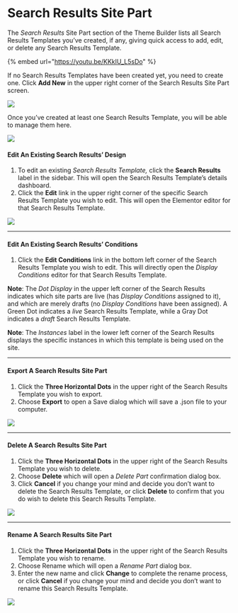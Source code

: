 # Search Results Site Part

The _Search Results_ Site Part section of the Theme Builder lists all Search Results Templates you’ve created, if any, giving quick access to add, edit, or delete any Search Results Template.

{% embed url="https://youtu.be/KKkIU_L5sDo" %}

If no Search Results Templates have been created yet, you need to create one. Click **Add New** in the upper right corner of the Search Results Site Part screen.

![](https://elementor.com/cdn-cgi/image/f=auto,w=1024,h=1024/help/wp-content/uploads/sites/14/2020/08/sitepart-searchresults-blank-1024x319.jpg)

Once you’ve created at least one Search Results Template, you will be able to manage them here.

![](https://elementor.com/cdn-cgi/image/f=auto,w=1024,h=1024/help/wp-content/uploads/sites/14/2020/08/sitepart-searchresults-1024x492.jpg)

#### Edit An Existing Search Results’ Design

1. To edit an existing _Search Results Template,_ click the **Search Results** label in the sidebar. This will open the Search Results Template’s details dashboard.
2. Click the **Edit** link in the upper right corner of the specific Search Results Template you wish to edit. This will open the Elementor editor for that Search Results Template.

![](https://elementor.com/cdn-cgi/image/f=auto,w=1024,h=1024/help/wp-content/uploads/sites/14/2020/08/sitepart-searchresults-1-1024x492.jpg)

***

#### Edit An Existing Search Results’ Conditions

1. Click the **Edit Conditions** link in the bottom left corner of the Search Results Template you wish to edit. This will directly open the _Display Conditions_ editor for that Search Results Template.

**Note**: The _Dot Display_ in the upper left corner of the Search Results indicates which site parts are live (has _Display Conditions_ assigned to it), and which are merely drafts (no _Display Conditions_ have been assigned). A Green Dot indicates a _live_ Search Results Template, while a Gray Dot indicates a _draft_ Search Results Template.&#x20;

**Note**: The _Instances_ label in the lower left corner of the Search Results displays the specific instances in which this template is being used on the site.&#x20;

***

#### Export A Search Results Site Part

1. Click the **Three Horizontal Dots** in the upper right of the Search Results Template you wish to export.&#x20;
2. Choose **Export** to open a Save dialog which will save a .json file to your computer.

![](https://elementor.com/cdn-cgi/image/f=auto,w=1024,h=1024/help/wp-content/uploads/sites/14/2020/08/renamedelete-5.jpg)

***

#### Delete A Search Results Site Part

1. Click the **Three Horizontal Dots** in the upper right of the Search Results Template you wish to delete.&#x20;
2. Choose **Delete** which will open a _Delete Part_ confirmation dialog box.&#x20;
3. Click **Cancel** if you change your mind and decide you don’t want to delete the Search Results Template, or click **Delete** to confirm that you do wish to delete this Search Results Template.

![](https://elementor.com/cdn-cgi/image/f=auto,w=1024,h=1024/help/wp-content/uploads/sites/14/2020/08/sitepart-delete-6.jpg)

***

#### Rename A Search Results Site Part

1. Click the **Three Horizontal Dots** in the upper right of the Search Results Template you wish to rename.&#x20;
2. Choose Rename which will open a _Rename Part_ dialog box.&#x20;
3. Enter the new name and click **Change** to complete the rename process, or click **Cancel** if you change your mind and decide you don’t want to rename this Search Results Template.

![](https://elementor.com/cdn-cgi/image/f=auto,w=1024,h=1024/help/wp-content/uploads/sites/14/2020/08/sitepart-rename-5.jpg)
